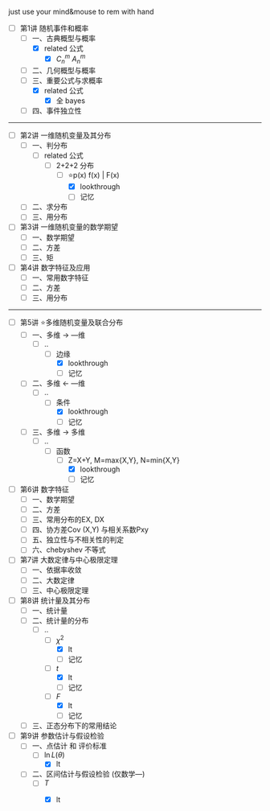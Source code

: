 just use your mind&mouse to rem with hand


- [ ] 第1讲 随机事件和概率
  - [ ] 一、古典概型与概率
    - [x] related 公式
      - [x] $C_n^m$ $A_n^m$
  - [ ] 二、几何概型与概率
  - [ ] 三、重要公式与求概率
    - [x] related 公式
      - [x] 全 bayes
  - [ ] 四、事件独立性
---
- [ ] 第2讲 一维随机变量及其分布
  - [ ] 一、判分布
    - [ ] related 公式
      - [ ] 2+2+2 分布 
        - [ ] ⭐️p(x) f(x) | F(x)
          - [x] lookthrough
          - [ ] 记忆
  - [ ] 二、求分布
  - [ ] 三、用分布
- [ ] 第3讲 一维随机变量的数学期望
  - [ ] 一、数学期望
  - [ ] 二、方差
  - [ ] 三、矩
- [ ] 第4讲 数字特征及应用
  - [ ] 一、常用数字特征
  - [ ] 二、方差
  - [ ] 三、用分布
---
- [ ] 第5讲 ⭐️多维随机变量及联合分布 
  - [ ] 一、多维 → —维
    - [ ] ..
      - [ ] 边缘
        - [x] lookthrough
        - [ ] 记忆
  - [ ] 二、多维 ← —维
    - [ ] ..
      - [ ] 条件
        - [x] lookthrough
        - [ ] 记忆
  - [ ] 三、多维 → 多维
    - [ ] ..
      - [ ] 函数
        - [ ] Z=X+Y, M=max{X,Y}, N=min{X,Y}
          - [x] lookthrough
          - [ ] 记忆
- [ ] 第6讲 数字特征
  - [ ] 一、数学期望
  - [ ] 二、方差
  - [ ] 三、常用分布的EX, DX
  - [ ] 四、协方差Cov (X,Y) 与相关系数Pxy
  - [ ] 五、独立性与不相关性的判定
  - [ ] 六、chebyshev 不等式
- [ ] 第7讲 大数定律与中心极限定理
  - [ ] 一、依据率收敛
  - [ ] 二、大数定律
  - [ ] 三、中心极限定理
- [ ] 第8讲 统计量及其分布
  - [ ] 一、统计量
  - [ ] 二、统计量的分布
    - [ ] ..
      - [ ] $\chi^2$ 
        - [x] lt
        - [ ] 记忆
      - [ ] $t$
        - [x] lt
        - [ ] 记忆
      - [ ] $F$ 
        - [x] lt
        - [ ] 记忆
  - [ ] 三、正态分布下的常用结论
- [ ] 第9讲 参数估计与假设检验
  - [ ] 一、点估计 和 评价标准
    - [ ] $\ln L(\theta)$
      - [x] lt
  - [ ] 二、区间估计与假设检验 (仅数学—)
    - [ ] $T$
      - [x] lt





